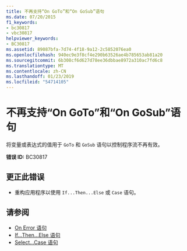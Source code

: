 ```yaml
---
title: 不再支持“On GoTo”和“On GoSub”语句
ms.date: 07/20/2015
f1_keywords:
- bc30817
- vbc30817
helpviewer_keywords:
- BC30817
ms.assetid: 89087bfa-7d74-4f18-9a12-2c5852076ea0
ms.openlocfilehash: 940ec9e3f8cf4e290b63526ae4b785653ab81a20
ms.sourcegitcommit: 6b308cf6d627d78ee36dbbae8972a310ac7fd6c8
ms.translationtype: MT
ms.contentlocale: zh-CN
ms.lasthandoff: 01/23/2019
ms.locfileid: "54714105"
---
```

# <a name="on-goto-and-on-gosub-statements-are-no-longer-supported"></a>不再支持“On GoTo”和“On GoSub”语句
将变量或表达式的值用于 `GoTo` 和 `GoSub` 语句以控制程序流不再有效。  
  
 **错误 ID:** BC30817  
  
## <a name="to-correct-this-error"></a>更正此错误  
  
-   重构应用程序以使用 `If...Then...Else` 或 `Case` 语句。  
  
## <a name="see-also"></a>请参阅

- [On Error 语句](../../visual-basic/language-reference/statements/on-error-statement.md)
- [If...Then...Else 语句](../../visual-basic/language-reference/statements/if-then-else-statement.md)
- [Select...Case 语句](../../visual-basic/language-reference/statements/select-case-statement.md)
